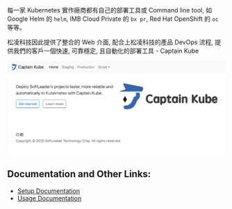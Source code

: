 每一家 Kubernetes 實作廠商都有自己的部署工具或 Command line tool, 如 Google Helm 的 `helm`, IMB Cloud Private 的 `bx pr`, Red Hat OpenShift 的 `oc` 等等。

松凌科技因此提供了整合的 Web 介面, 配合上松凌科技的產品 DevOps 流程, 提供我們的客戶一個快速, 可靠穩定, 且自動化的部署工具 - Captain Kube

![](./printscreen.png)

## Documentation and Other Links:

- [Setup Documentation](https://github.com/softleader/captain-kube/wiki/Installation)
- [Usage Documentation](https://github.com/softleader/captain-kube/wiki)
